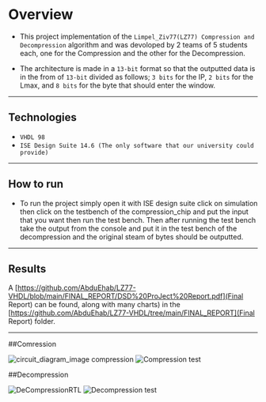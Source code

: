 # Overview

- This project implementation of the `Limpel_Ziv77(LZ77) Compression and Decompression` algorithm and was devoloped by 2 teams of 5 students each, one for the Compression and the other for the Decompression.

- The architecture is made in a `13-bit` format so that the outputted data is in the from of `13-bit` divided as follows; `3 bits` for the IP, `2 bits` for the Lmax, and `8 bits` for the byte that should enter the window.

---

## Technologies

- `VHDL 98`
- `ISE Design Suite 14.6 (The only software that our university could provide)` 

---

## How to run

- To run the project simply open it with ISE design suite click on simulation then click on the testbench of the compression_chip and put the input that you want then run the test bench. Then after running the test bench take the output from the console and put it in the test bench of the decompression and the original steam of bytes should be outputted.

---

## Results

A [https://github.com/AbduEhab/LZ77-VHDL/blob/main/FINAL_REPORT/DSD%20ProJect%20Report.pdf](Final Report) can be found, along with many charts) in the [https://github.com/AbduEhab/LZ77-VHDL/tree/main/FINAL_REPORT](Final Report) folder.

---

##Comression

![circuit_diagram_image compression](https://github.com/AbduEhab/LZ77-VHDL/blob/main/FINAL_REPORT/circuit_diagram_image%20compression.png)
![Compression test](https://github.com/AbduEhab/LZ77-VHDL/blob/main/FINAL_REPORT/testbenchcompression.PNG)

##Decompression

![DeCompressionRTL](https://github.com/AbduEhab/LZ77-VHDL/blob/main/FINAL_REPORT/DeCompressionRTL.PNG)
![Decompression test](https://github.com/AbduEhab/LZ77-VHDL/blob/main/FINAL_REPORT/Decompressiontestbench.PNG)
